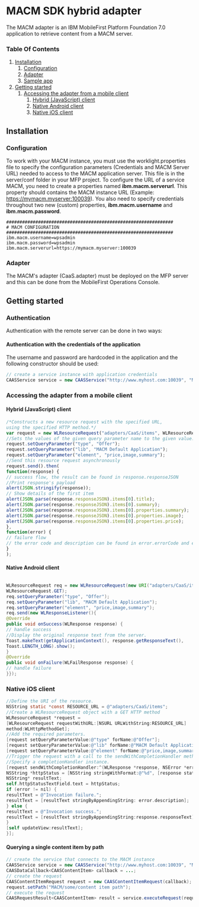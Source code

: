 # MACM SDK hybrid adapter 

The MACM adapter is an IBM MobileFirst Platform Foundation 7.0 application to retrieve content from a MACM server.


### Table Of Contents

1. [Installation](#installation)
    1. [Configuration](#configuration)
    2. [Adapter](#dapter)
    3. [Sample app](#sample-app)
2. [Getting started](#getting-started)
    1. [Accessing the adapter from a mobile client](#accessing-the-adapter-from-a-mobile-client)
        1. [Hybrid (JavaScript) client](#hybrid-javascript-client)
        2. [Native Android client](#native-android-client)
        3. [Native iOS client](#native-ios-client)

## Installation

### Configuration

To work with your MACM instance, you must use the worklight.properties file to specify the configuration parameters (Credentials and MACM Server URL) needed to access to the MACM
application server. This file is in the server/conf folder in your MFP project. To configure the URL of a service MACM, you need to create a properties named **ibm.macm.serverurl**. This property should contains the MACM
instance URL (Example: https://mymacm.myserver:100039). You also need to specify credentials throughout two new (custom) properties, **ibm.macm.username** and **ibm.macm.password**.

```
###############################################################
# MACM CONFIGURATION
###############################################################
ibm.macm.username=wpsadmin
ibm.macm.password=wpsadmin
ibm.macm.serverurl=https://mymacm.myserver:100039
```

### Adapter

The MACM's adapter (CaaS.adapter) must be deployed on the MFP server and this can be done from the MobileFirst Operations Console.


## Getting started
### Authentication

Authentication with the remote server can be done in two ways:
#### Authentication with the credentials of the application

The username and password are hardcoded in the application and the following constructor should be used:

```java
// create a service instance with application credentials
CAASService service = new CAASService("http://www.myhost.com:10039", "MyContextRoot", "MyTenant", "username", "password");
```


### Accessing the adapter from a mobile client
#### Hybrid (JavaScript) client

```javascript
/*Constructs a new resource request with the specified URL,
using the specified HTTP method.*/
var request = new WLResourceRequest("adapters/CaaS/items", WLResourceRequest.GET);
//Sets the values of the given query parameter name to the given value.
request.setQueryParameter("type", "Offer");
request.setQueryParameter("lib", "MACM Default Application");
request.setQueryParameter("element", "price,image,summary");
//Send this resource request asynchronously
request.send().then(
function(response) {
// success flow, the result can be found in response.responseJSON
//Print response's payload
alert(JSON.stringify(response));
// Show details of the first item
alert(JSON.parse(response.responseJSON).items[0].title);
alert(JSON.parse(response.responseJSON).items[0].summary);
alert(JSON.parse(response.responseJSON).items[0].properties.summary);
alert(JSON.parse(response.responseJSON).items[0].properties.image);
alert(JSON.parse(response.responseJSON).items[0].properties.price);
},
function(error) {
// failure flow
// the error code and description can be found in error.errorCode and error.errorMsg fields alert(JSON.stringify(error));
}
);
```

#### Native Android client

```java

WLResourceRequest req = new WLResourceRequest(new URI("adapters/CaaS/items"),
WLResourceRequest.GET);
req.setQueryParameter("type", "Offer");
req.setQueryParameter("lib", "MACM Default Application");
req.setQueryParameter("element", "price,image,summary");
req.send(new WLResponseListener(){
@Override
public void onSuccess(WLResponse response) {
// handle success
//Display the original response text from the server.
Toast.makeText(getApplicationContext(), response.getResponseText(),
Toast.LENGTH_LONG).show();
}
@Override
public void onFailure(WLFailResponse response) {
// handle failure
}});
```


### Native iOS client

```objective-c
//Define the URI of the resource.
NSString static *const RESOURCE_URL = @"adapters/CaaS/items";
//Create a WLResourceRequest object with a GET HTTP method
WLResourceRequest *request =
[WLResourceRequest requestWithURL:[NSURL URLWithString:RESOURCE_URL]
method:WLHttpMethodGet];
//Add the required parameters.
[request setQueryParameterValue:@"type" forName:@"Offer"];
[request setQueryParameterValue:@"lib" forName:@"MACM Default Application"];
[request setQueryParameterValue:@"element" forName:@"price,image,summary"];
//Trigger the request with a call to the sendWithCompletionHandler method.
//Specify a completionHandler instance.
[request sendWithCompletionHandler:^(WLResponse *response, NSError *error) {
NSString *httpStatus = [NSString stringWithFormat:@"%d", [response status]];
NSString* resultText;
self.httpStatusTextField.text = httpStatus;
if (error != nil) {
resultText = @"Invocation failure.";
resultText = [resultText stringByAppendingString: error.description];
} else {
resultText = @"Invocation success.";
resultText = [resultText stringByAppendingString:response.responseText];
}
[self updateView:resultText];
}];
```


#### Querying a single content item by path

```java
// create the service that connects to the MACM instance
CAASService service = new CAASService("http://www.myhost.com:10039", "MyContextRoot", "MyTenant", "username", "password");
CAASDataCallback<CAASContentItem> callback = ...;
// create the request
CAASContentItemRequest request = new CAASContentItemRequest(callback);
request.setPath("MACM/some/content item path");
// execute the request
CAASRequestResult<CAASContentItem> result = service.executeRequest(request);
```

